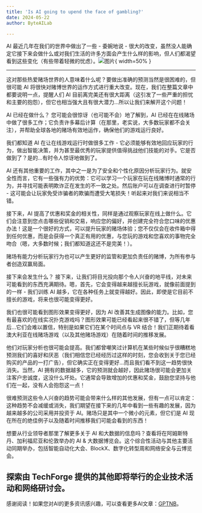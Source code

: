 ```yaml
---
title: 'Is AI going to upend the face of gambling?'
date: 2024-05-22
author: ByteAILab

---
```


AI 最近几年在我们的世界中做出了一些 - 委婉地说 - 很大的改变，虽然没人能确定它接下来会做什么或对我们生活的许多方面会产生什么样的影响，但人们都渴望看到这些变化（有些带着轻微的忧虑）。![图片](https://www.artificialintelligence-news.com/wp-content/uploads/sites/9/2024/05/artificial-intelligence-3382507_1920.jpg){ width=50% }

---
这对那些热爱赌场世界的人意味着什么呢？要做出准确的预测当然是很困难的，但很可能 AI 将很快对赌博世界的运作方式进行重大改变。现在，我们在整篇文章中都要说明一点，提醒人们 AI 目前离完美还有很大距离（这引发了一些严重的担忧和主要的抱怨），但它也相当强大且有很大潜力...所以让我们来解开这个问题！

AI 已经在做什么？
您可能会很惊讶（也可能不会）地了解到，AI 已经在在线赌场中做了很多工作；它负责许多幕后计算（在那里，老实说，大多数玩家都不会关注），并帮助全球各地的赌场有效地运作，确保他们的游戏运行良好。

我们都知道 AI 在让在线游戏运行时做很多工作 - 它必须能够有效地回应玩家的行为，做出智能决策，并为甚至最优秀的玩家提供值得挑战他们技能的对手。它是否做到了？是的...有时令人惊讶地做到了。

AI 还有其他重要的工作，其中之一是为了安全和个性化原因分析玩家行为。就安全性而言，它有一些强有力的优势：它可以学习一个玩家在玩在线赌博时通常的行为，并寻找可能表明欺诈正在发生的不一致之处。然后账户可以在调查进行时暂停 - 这可能会让玩家免受诈骗者的欺骗而遭受大笔损失！听起来对我们来说相当不错。

接下来，AI 提高了优惠和奖金的相关性，同样是通过观察玩家在线上做什么。它们会注意到您点击哪些促销和交易，响应您的偏好，并创建完全符合您口味的优惠办法！这是一个很好的方式，可以提升玩家的赌场体验；您不仅仅会在收件箱中得到任何优惠，而是会获得一个真正有用的优惠，与您玩的游戏和您喜欢的事物完全吻合（嗯，大多数时候；我们都知道这还不是完美！）。

赌场有能力分析玩家行为也可以产生更好的监管和更加负责任的赌博，为所有参与者创造双赢局面。

接下来会发生什么？
接下来，让我们将目光投向那个令人兴奋的地平线，对未来可能看到的东西充满期待。嗯，首先，它会变得越来越擅长玩游戏，就像前面提到的一样 - 我们训练 AI 越多，它在各种任务上就变得越好。因此，即使是它目前不擅长的游戏，将来也很可能变得更好。

我们也很可能看到图形效果变得更好，因为 AI 改善其生成图像的能力。比如，您有最喜欢的在线实况扑克游戏吗？图形效果可能已经看起来很不错了，但等几年后...它们会难以置信，特别是如果它们在某个时间点与 VR 结合！我们正期待着看澳大利亚在线赌场游戏（以及其他赌场游戏）在随着时间的推移发展。

他们对玩家分析也很可能会提高。我们都曾嘲笑过计算机在某些时候似乎很糟糕地预测我们的喜好和厌恶（我们相信您已经经历过这样的时刻，您会收到关于您已经购买的产品的一打广告），但它确实正在变得更好...而且我们看不到这一趋势很快消失。当然，AI 拥有的数据越多，它的预测就会越好，因此赌场很可能会更加关注客户忠诚度，这没什么坏处。它通常会导致增加的优惠和奖金，鼓励您坚持与他们在一起，没有人会抱怨这一点！

很难预测这些令人兴奋的趋势可能会带来什么样的其他发展，但有一点可以肯定：这种趋势不会减缓或消失，我们期望在接下来的几年中看到一些有趣的发展，因为越来越多的公司采用并投资于 AI。赌场只是其中一个微小的元素，但它们是 AI 现在所在的绝佳例子以及随着时间推移我们可能会看到的东西！

想要从行业领导者那里了解更多关于 AI 和大数据的信息吗？查看将在阿姆斯特丹、加利福尼亚和伦敦举办的 AI & 大数据博览会。这个综合性活动与其他主要活动同期举办，包括智能自动化大会、BlockX、数字化转型周和网络安全与云博览会。

探索由 TechForge 提供的其他即将举行的企业技术活动和网络研讨会。
---
感谢阅读！如果您对AI的更多资讯感兴趣，可以查看更多AI文章：[GPTNB](https://gptnb.com)。
